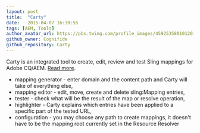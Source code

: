 ```yaml
---
layout: post
title:  "Carty"
date:   2015-04-07 16:30:55
tags: [AEM, Tools]
author_avatar_url: https://pbs.twimg.com/profile_images/459253580101201920/prQ2K63O_normal.png
github_owner: Cognifide
github_repository: Carty
---
```


Carty is an integrated tool to create, edit, review and test Sling mappings for Adobe CQ/AEM. [Read more](http://cognifide.github.io/Carty/).

* mapping generator - enter domain and the content path and Carty will take of everything else,
* mapping editor - edit, move, create and delete sling:Mapping entries,
* tester - check what will be the result of the map or resolve operation,
* highlighter - Carty explains which entries have been applied to a specific part of the tested URL,
* configuration - you may choose any path to create mappings, it doesn't have to be the mapping root currently set in the Resource Resolver